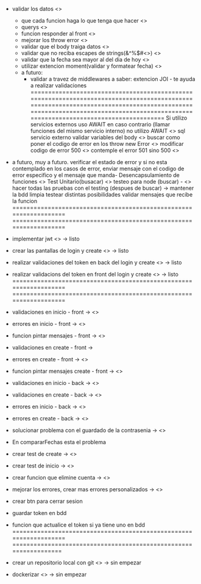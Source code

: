 - validar los datos <>
    - que cada funcion haga lo que tenga que hacer <>
    - querys    <>
    - funcion responder al front <>
    - mejorar los throw error <>
    - validar que el body traiga datos <>
    - validar que no reciba escapes de strings(&^%$#<>) <>
    - validar que la fecha sea mayor al del dia de hoy <>
    - utilizar extencion moment(validar y formatear fecha) <>
    - a futuro:
      - validar a travez de middlewares
a saber: extencion JOI - te ayuda a realizar validaciones
==============================================================================================================================================================================================================================
Si utilizo servicios externos uso AWAIT en caso contrario (llamar funciones del mismo servicio interno) no utilizo AWAIT  <>
sql servicio externo 
validar variables del body <>
buscar como poner el codigo de error en los throw new Error <>
modificar codigo de error 500 <>
contemple el error 501 sino 500  <>
- a futuro, muy a futuro. verificar el estado de error y si no esta contemplado en los casos de error, enviar mensaje con el codigo de error especifico y el mensaje que manda-
Desencapsulamiento de funciones <>
Test Unitario(busacar)  <>
testeo para node (buscar) - <>
hacer todas las pruebas con el testing (despues de buscar) -> mantener la bdd limpia 
testear distintas posibilidades
validar mensajes que recibe la funcion 
==================================================================
==================================================================
- implementar jwt <> ->  listo
- crear las pantallas de login y create <> -> listo 
- realizar validaciones del token en back del login y create <> -> listo
- realizar validacions del token en front del login y create <> -> listo
==================================================================
==================================================================
- validaciones en inicio - front -> <>
- errores en inicio - front -> <>
- funcion pintar mensajes - front  -> <>
- validaciones en create - front -> 
- errores en create - front -> <>
- funcion pintar mensajes create - front ->  <>
- validaciones en inicio - back -> <>
- validaciones en create - back -> <>
- errores en inicio - back -> <>
- errores en create - back -> <>
- solucionar problema con el guardado de la contrasenia -> <>

- En compararFechas esta el problema

- crear test de create -> <>
- crear test de inicio -> <>

- crear funcion que elimine cuenta -> <> 
- mejorar los errores, crear mas errores personalizados -> <> 

- crear btn para cerrar sesion 
- guardar token en bdd
- funcion que actualice el token si ya tiene uno en bdd
==================================================================
=================================================================
- crear un repositorio local con git <> -> sin empezar 
- dockerizar <> -> sin empezar